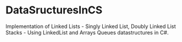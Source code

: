 # DataSructuresInCS
Implementation of  Linked Lists - Singly Linked List, Doubly Linked List
                   Stacks - Using LinkedList and Arrays
                   Queues
datastructures in C#.
